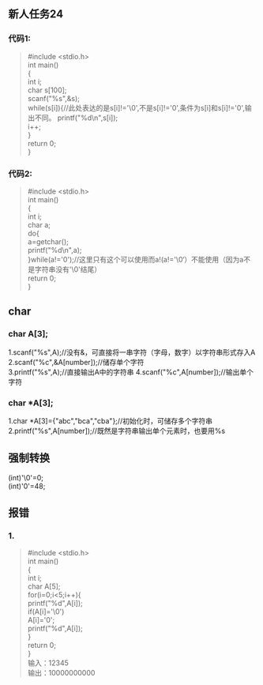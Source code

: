 ## 新人任务24  
### 代码1:
>#include <stdio.h>    
int main()  
{  
    int i;   
    char s[100];  
    scanf("%s",&s);  
    while(s[i]){//此处表达的是s[i]!='\0',不是s[i]!='0',条件为s[i]和s[i]!='0',输出不同。 
        printf("%d\n",s[i]);  
        i++;  
    }  
    return 0;    
>}    
### 代码2:  
>#include <stdio.h>  
int main()  
{  
    int i;  
    char a;  
    do{  
        a=getchar();  
        printf("%d\n",a);    
    }while(a!='0');//这里只有这个可以使用而a!(a!='\0‘）不能使用（因为a不是字符串没有'\0'结尾）  
    return 0;  
>}  
## char  
### char A[3];  
1.scanf("%s",A);//没有&，可直接将一串字符（字母，数字）以字符串形式存入A  
2.scanf("%c",&A[number]);//储存单个字符  
3.printf("%s",A);//直接输出A中的字符串
4.scanf("%c",A[number]);//输出单个字符  
### char \*A[3];
1.char \*A[3]={"abc","bca","cba"};//初始化时，可储存多个字符串  
2.printf("%s",A[number]);//既然是字符串输出单个元素时，也要用%s
## 强制转换  
(int)'\0'=0;  
(int)'0'=48; 
## 报错
### 1.  
>#include <stdio.h>  
int main()  
{     
    int i;  
    char A[5];   
    for(i=0;i<5;i++){   
        printf("%d",A[i]);  
        if(A[i]='\0')  
            A[i]='0';  
         printf("%d",A[i]);  
    }  
    return 0;  
>}  
输入：12345    
输出：10000000000  








